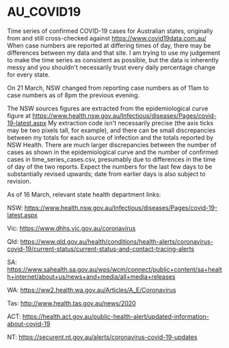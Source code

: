 # AU_COVID19
Time series of confirmed COVID-19 cases for Australian states, originally from and still cross-checked against https://www.covid19data.com.au/ When case numbers are reported at differing times of day, there may be differences between my data and that site.  I am trying to use my judgement to make the time series as consistent as possible, but the data is inherently messy and you shouldn't necessarily trust every daily percentage change for every state.

On 21 March, NSW changed from reporting case numbers as of 11am to case numbers as of 8pm the previous evening.

The NSW sources figures are extracted from the epidemiological curve figure at https://www.health.nsw.gov.au/Infectious/diseases/Pages/covid-19-latest.aspx My extraction code isn't necessarily precise (the axis ticks may be two pixels tall, for example), and there can be small discrepancies between my totals for each source of infection and the totals reported by NSW Health.  There are much larger discrepancies between the number of cases as shown in the epidemiological curve and the number of confirmed cases in time_series_cases.csv, presumably due to differences in the time of day of the two reports.  Expect the numbers for the last few days to be substantially revised upwards; date from earlier days is also subject to revision.

As of 16 March, relevant state health department links:

NSW: https://www.health.nsw.gov.au/Infectious/diseases/Pages/covid-19-latest.aspx

Vic: https://www.dhhs.vic.gov.au/coronavirus

Qld: https://www.qld.gov.au/health/conditions/health-alerts/coronavirus-covid-19/current-status/current-status-and-contact-tracing-alerts

SA: https://www.sahealth.sa.gov.au/wps/wcm/connect/public+content/sa+health+internet/about+us/news+and+media/all+media+releases

WA: https://ww2.health.wa.gov.au/Articles/A_E/Coronavirus

Tas: http://www.health.tas.gov.au/news/2020

ACT: https://health.act.gov.au/public-health-alert/updated-information-about-covid-19

NT: https://securent.nt.gov.au/alerts/coronavirus-covid-19-updates
